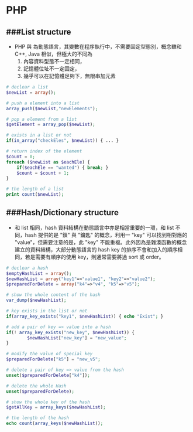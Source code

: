 # PHP

<script type="text/javascript" src="../js/general.js"></script>

###List structure
---

* PHP 與 為動態語言，其變數在程序執行中，不需要固定型態別，概念雖和 C++, Java 相似，但極大的不同為
  1. 內容資料型態不一定相同，
  2. 記憶體位址不一定固定，
  3. 幾乎可以在記憶體足夠下，無限串加元素

```php
# declear a list
$newList = array();

# push a element into a list
array_push($newList,"newElements");

# pop a element from a list
$getElement = array_pop($newList);

# exists in a list or not
if(in_array("checkEles", $newList)) { ... }

# return index of the element
$count = 0;
foreach ($newList as $eachEle) {
	if($eachEle == "wanted") { break; }
	$count = $count + 1;
}

# the length of a list
print count($newList);
```

###Hash/Dictionary structure
---

* 和 list 相同，hash 資料結構在動態語言中亦是相當重要的一環，和 list 不同，hash 提供的是 "鎖" 與 "鑰匙" 的概念，利用一 "key" 可以找到相對應的 "value"，但需要注意的是，此 "key" 不能重複。此外因為是雜湊函數的概念建立的資料結構，大部分動態語言的 hash key 的排序不會和加入的順序相同，若是需要有順序的使用 key，則通常需要將過 sort 或 order。

```php
# declear a hash
$emptyHashList = array();
$newHashList = array("key1"=>"value1", "key2"=>"value2");
$preparedForDelete = array("k4"=>"v4", "k5"=>"v5");

# show the whole content of the hash
var_dump($newHashList);

# key exists in the list or not
if(array_key_exists("key1", $newHashList)) { echo "Exist"; }

# add a pair of key => value into a hash
if(! array_key_exists("new_key", $newHashList)) {
        $newHashList["new_key"] = "new_value";
}

# modify the value of special key
$preparedForDelete["k5"] = "new_v5";

# delete a pair of key => value from the hash
unset($preparedForDelete["k4"]);

# delete the whole Hash
unset($preparedForDelete);

# show the whole key of the hash
$getAllKey = array_keys($newHashList);

# the length of the hash
echo count(array_keys($newHashList));
```